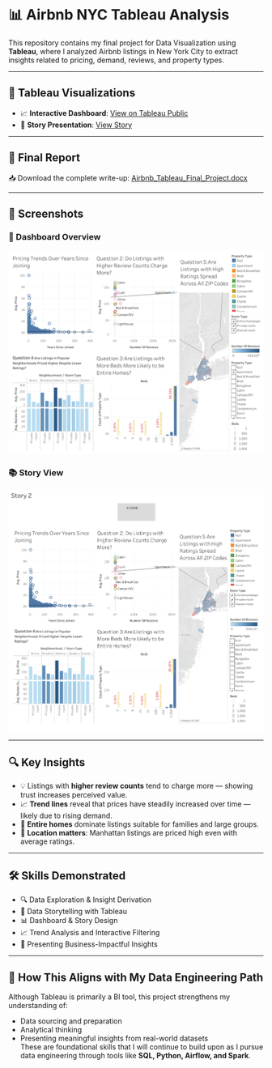 # 📊 Airbnb NYC Tableau Analysis

This repository contains my final project for Data Visualization using **Tableau**, where I analyzed Airbnb listings in New York City to extract insights related to pricing, demand, reviews, and property types.

---

## 🔗 Tableau Visualizations
- 📈 **Interactive Dashboard**: [View on Tableau Public](https://public.tableau.com/views/Airbnb_17331837714330/Dashboard1)
- 📖 **Story Presentation**: [View Story](https://public.tableau.com/views/Airbnb_17331837714330/Story2)

---

## 📄 Final Report
📥 Download the complete write-up: [Airbnb_Tableau_Final_Project.docx](Airbnb_Tableau_Final_Project.docx)

---

## 📸 Screenshots

### 🧩 Dashboard Overview
![Dashboard](screenshots/Dashboard.png)

### 📚 Story View
![Story](screenshots/Story.png)

---

## 🔍 Key Insights

- 💡 Listings with **higher review counts** tend to charge more — showing trust increases perceived value.
- 📈 **Trend lines** reveal that prices have steadily increased over time — likely due to rising demand.
- 🏡 **Entire homes** dominate listings suitable for families and large groups.
- 📍 **Location matters**: Manhattan listings are priced high even with average ratings.

---

## 🛠️ Skills Demonstrated

- 🔍 Data Exploration & Insight Derivation
- 🎨 Data Storytelling with Tableau
- 📊 Dashboard & Story Design
- 📈 Trend Analysis and Interactive Filtering
- 📌 Presenting Business-Impactful Insights

---

## 🚀 How This Aligns with My Data Engineering Path

Although Tableau is primarily a BI tool, this project strengthens my understanding of:
- Data sourcing and preparation
- Analytical thinking
- Presenting meaningful insights from real-world datasets  
These are foundational skills that I will continue to build upon as I pursue data engineering through tools like **SQL, Python, Airflow, and Spark**.

